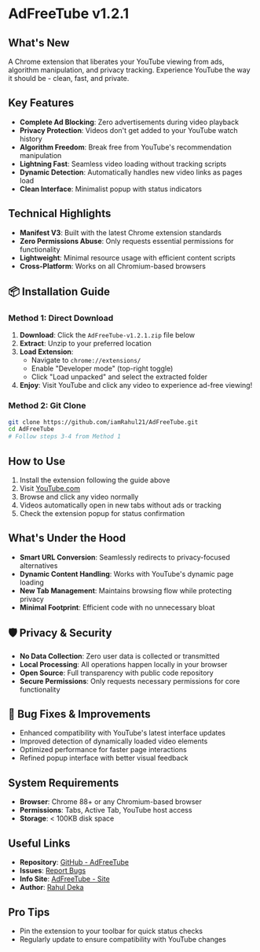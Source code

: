 # AdFreeTube v1.2.1

## What's New
A Chrome extension that liberates your YouTube viewing from ads, algorithm manipulation, and privacy tracking. Experience YouTube the way it should be - clean, fast, and private.

## Key Features
- **Complete Ad Blocking**: Zero advertisements during video playback
- **Privacy Protection**: Videos don't get added to your YouTube watch history  
- **Algorithm Freedom**: Break free from YouTube's recommendation manipulation
- **Lightning Fast**: Seamless video loading without tracking scripts
- **Dynamic Detection**: Automatically handles new video links as pages load
- **Clean Interface**: Minimalist popup with status indicators

## Technical Highlights
- **Manifest V3**: Built with the latest Chrome extension standards
- **Zero Permissions Abuse**: Only requests essential permissions for functionality
- **Lightweight**: Minimal resource usage with efficient content scripts
- **Cross-Platform**: Works on all Chromium-based browsers

## 📦 Installation Guide

### Method 1: Direct Download
1. **Download**: Click the `AdFreeTube-v1.2.1.zip` file below
2. **Extract**: Unzip to your preferred location
3. **Load Extension**: 
   - Navigate to `chrome://extensions/`
   - Enable "Developer mode" (top-right toggle)
   - Click "Load unpacked" and select the extracted folder
4. **Enjoy**: Visit YouTube and click any video to experience ad-free viewing!

### Method 2: Git Clone
```bash
git clone https://github.com/iamRahul21/AdFreeTube.git
cd AdFreeTube
# Follow steps 3-4 from Method 1
```

## How to Use
1. Install the extension following the guide above
2. Visit [YouTube.com](https://youtube.com)
3. Browse and click any video normally
4. Videos automatically open in new tabs without ads or tracking
5. Check the extension popup for status confirmation

## What's Under the Hood
- **Smart URL Conversion**: Seamlessly redirects to privacy-focused alternatives
- **Dynamic Content Handling**: Works with YouTube's dynamic page loading
- **New Tab Management**: Maintains browsing flow while protecting privacy
- **Minimal Footprint**: Efficient code with no unnecessary bloat

## 🛡️ Privacy & Security
- **No Data Collection**: Zero user data is collected or transmitted
- **Local Processing**: All operations happen locally in your browser
- **Open Source**: Full transparency with public code repository
- **Secure Permissions**: Only requests necessary permissions for core functionality

## 🐛 Bug Fixes & Improvements
- Enhanced compatibility with YouTube's latest interface updates
- Improved detection of dynamically loaded video elements
- Optimized performance for faster page interactions
- Refined popup interface with better visual feedback

## System Requirements
- **Browser**: Chrome 88+ or any Chromium-based browser
- **Permissions**: Tabs, Active Tab, YouTube host access
- **Storage**: < 100KB disk space

## Useful Links
- **Repository**: [GitHub - AdFreeTube](https://github.com/iamRahul21/AdFreeTube)
- **Issues**: [Report Bugs](https://github.com/iamRahul21/AdFreeTube/issues)
- **Info Site**: [AdFreeTube - Site](https://adfree-tube.vercel.app/)
- **Author**: [Rahul Deka](https://rahul-deka.vercel.app/)

## Pro Tips
- Pin the extension to your toolbar for quick status checks
- Regularly update to ensure compatibility with YouTube changes